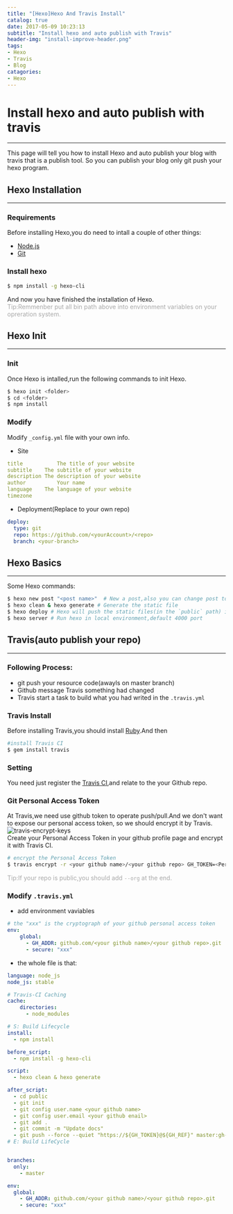 ```yaml
---
title: "[Hexo]Hexo And Travis Install" 
catalog: true
date: 2017-05-09 10:23:13
subtitle: "Install hexo and auto publish with Travis"
header-img: "install-improve-header.png"
tags:
- Hexo
- Travis
- Blog
catagories:
- Hexo
---
```


# Install hexo and auto publish with travis
---
This page will tell you how to install Hexo and auto publish your blog with travis that is a publish tool. So you can publish your blog only git push your hexo program.

## Hexo Installation
---

### Requirements 
Before installing Hexo,you do need to intall a couple of other things:
* [Node.js](https://nodejs.org)
* [Git](https://git-scm.com/)

### Install hexo
```bash
$ npm install -g hexo-cli
```
And now you have finished the installation of Hexo.<br>
<font color="#A9A9A9">Tip:Remmenber put all bin path above into environment variables on your opreration system.</font>

## Hexo Init
---

### Init
Once Hexo is intalled,run the following commands to init Hexo.
```bash
$ hexo init <folder>
$ cd <folder>
$ npm install
```

### Modify
Modify `_config.yml` file with your own info.<br>
* Site
```yml
title	        The title of your website
subtitle	The subtitle of your website
description	The description of your website
author	        Your name
language	The language of your website
timezone
```
* Deployment(Replace to your own repo)
```yml
deploy:
  type: git
  repo: https://github.com/<yourAccount>/<repo>
  branch: <your-branch>
```

## Hexo Basics
---
Some Hexo commands:
```bash
$ hexo new post "<post name>"  # New a post,also you can change post to another one layout if you want
$ hexo clean & hexo generate # Generate the static file
$ hexo deploy # Hexo will push the static files(in the `public` path) into specific branch of your git repo
$ hexo server # Run hexo in local environment,default 4000 port
```

## Travis(auto publish your repo)
---

### Following Process:
* git push your resource code(awayls on master branch)
* Github message Travis something had changed
* Travis start a task to build what you had writed in the `.travis.yml`

### Travis Install
Before installing Travis,you should install [Ruby](https://www.ruby-lang.org).And then
```bash
#install Travis CI
$ gem install travis
```

### Setting
You need just register the [Travis CI](https://travis-ci.org/),and relate to the your Github repo.

### Git Personal Access Token
At Travis,we need use github token to operate push/pull.And we don't want to expose our personal access token, so we should encrypt it by Travis.<br>
![travis-encrypt-keys](travis-encrypt-keys.png)<br>
Create your Personal Access Token in your github profile page and encrypt it with Travis CI. 
```bash
# encrypt the Personal Access Token
$ travis encrypt -r <your github name>/<your github repo> GH_TOKEN=<Personal Access Token> 
```
<font color="#A9A9A9">Tip:If your repo is public,you should add `--org` at the end.</font>

### Modify `.travis.yml`
* add environment vaviables
```yml
# the "xxx" is the cryptograph of your github personal access token
env:
    global:
      - GH_ADDR: github.com/<your github name>/<your github repo>.git
      - secure: "xxx"
```

* the whole file is that:
```yml
language: node_js
node_js: stable

# Travis-CI Caching
cache:
    directories:
      - node_modules

# S: Build Lifecycle
install:
  - npm install

before_script:
  - npm install -g hexo-cli

script:
  - hexo clean & hexo generate

after_script:
  - cd public
  - git init
  - git config user.name <your github name>
  - git config user.email <your github enail>
  - git add .
  - git commit -m "Update docs"
  - git push --force --quiet "https://${GH_TOKEN}@${GH_REF}" master:gh-pages
# E: Build LifeCycle


branches:
  only:
    - master

env:
  global:
    - GH_ADDR: github.com/<your github name>/<your github repo>.git
    - secure: "xxx"
```